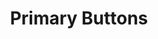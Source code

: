 ---
title: Primary Buttons
category: Application
paid: false
isActive: true
ltr: {"react":{"jsxTail":[{"label":"App.jsx","code":"// sm\n\n<button\n    className=\"px-3 py-1.5 text-sm text-white duration-150 bg-indigo-600 rounded-lg hover:bg-indigo-700 active:shadow-lg\"\n>\n    Button\n</button>\n\n// default\n\n<button\n    className=\"px-4 py-2 text-white bg-indigo-600 rounded-lg duration-150 hover:bg-indigo-700 active:shadow-lg\"\n>\n    Button\n</button>\n\n// md\n\n<button\n    className=\"px-5 py-3 text-white duration-150 bg-indigo-600 rounded-lg hover:bg-indigo-700 active:shadow-lg\"\n>\n    Button\n</button>\n\n// lg\n\n<button\n    className=\"px-6 py-3.5 text-white bg-indigo-600 rounded-lg duration-150 hover:bg-indigo-700 active:shadow-lg\"\n>\n    Button\n</button>\n\n// xl\n\n<button\n    className=\"px-7 py-4 text-white duration-150 bg-indigo-600 rounded-lg hover:bg-indigo-700 active:shadow-lg\"\n>\n    Button\n</button>\n"}],"jsxCss":[{"label":"App.jsx","code":"// sm\n\n<button\n    className=\"btn-primary-sm\"\n>\n    Button\n</button>\n\n// default\n\n<button\n    className=\"btn-primary-default\"\n>\n    Button\n</button>\n\n// md\n\n<button\n    className=\"btn-primary-md\"\n>\n    Button\n</button>\n\n// lg\n\n<button\n    className=\"btn-primary-lg\"\n>\n    Button\n</button>\n\n// xl\n\n<button\n    className=\"btn-primary-xl\"\n>\n    Button\n</button>"},{"code":"// sm\n\n.btn-primary-sm {\n  padding: 0.5rem 1rem 0.5rem 1rem;\n  background-color: #4f46e5;\n  border-radius: 0.375rem;\n  color: #FFF;\n  transition-duration: 150ms;\n  font-size: 0.875rem;\n  line-height: 1.25rem;\n}\n\n.btn-primary-sm:hover {\n  background-color: #4338ca;\n}\n\n.btn-primary-sm:active {\n  box-shadow: 0 10px 15px -3px #0000001a, 0 4px 6px -4px #0000001a;\n}\n\n// default\n\n.btn-primary-default {\n  padding: 0.625rem 1.25rem 0.625rem 1.25rem;\n  background-color: #4f46e5;\n  border-radius: 0.375rem;\n  color: #FFF;\n  transition-duration: 150ms;\n}\n\n.btn-primary-default:hover {\n  background-color: #4338ca;\n}\n\n.btn-primary-default:active {\n  box-shadow: 0 10px 15px -3px #0000001a, 0 4px 6px -4px #0000001a;\n}\n\n// md\n\n.btn-primary-md {\n  padding: 0.75rem 1.5rem 0.75rem 1.5rem;\n  background-color: #4f46e5;\n  border-radius: 0.375rem;\n  color: #FFF;\n  transition-duration: 150ms;\n}\n\n.btn-primary-md:hover {\n  background-color: #4338ca;\n}\n\n.btn-primary-md:active {\n  box-shadow: 0 10px 15px -3px #0000001a, 0 4px 6px -4px #0000001a;\n}\n\n// lg\n\n.btn-primary-lg {\n  padding: 0.875rem 1.75rem 0.875rem 1.75rem;\n  background-color: #4f46e5;\n  border-radius: 0.375rem;\n  color: #FFF;\n  transition-duration: 150ms;\n}\n\n.btn-primary-lg:hover {\n  background-color: #4338ca;\n}\n\n.btn-primary-lg:active {\n  box-shadow: 0 10px 15px -3px #0000001a, 0 4px 6px -4px #0000001a;\n}\n\n// xl\n\n.btn-primary-xl {\n  padding: 1rem 2rem 1rem 2rem;\n  background-color: #4f46e5;\n  border-radius: 0.375rem;\n  color: #FFF;\n  transition-duration: 150ms;\n}\n\n.btn-primary-xl:hover {\n  background-color: #4338ca;\n}\n\n.btn-primary-xl:active {\n  box-shadow: 0 10px 15px -3px #0000001a, 0 4px 6px -4px #0000001a;\n}\n","label":"style.css"}]},"vue":{"vueCss":[{"code":"  <!-- // sm -->\n\n  <button class=\"btn-primary-sm\">\n    Button\n  </button>\n\n  <!-- // default -->\n\n  <button class=\"btn-primary-default\">\n    Button\n  </button>\n\n  <!-- // md -->\n\n  <button class=\"btn-primary-md\">\n    Button\n  </button>\n\n  <!-- // lg -->\n\n  <button class=\"btn-primary-lg\">\n    Button\n  </button>\n\n  <!-- // xl -->\n\n  <button class=\"btn-primary-xl\">\n    Button\n  </button>","label":"App.vue"},{"code":"/* // sm */\n\n.btn-primary-sm {\n  padding: 0.5rem 1rem 0.5rem 1rem;\n  background-color: #4f46e5;\n  border-radius: 0.375rem;\n  color: #FFF;\n  transition-duration: 150ms;\n  font-size: 0.875rem;\n  line-height: 1.25rem;\n}\n\n.btn-primary-sm:hover {\n  background-color: #4338ca;\n}\n\n.btn-primary-sm:active {\n  box-shadow: 0 10px 15px -3px #0000001a, 0 4px 6px -4px #0000001a;\n}\n\n/* // default */\n\n.btn-primary-default {\n  padding: 0.625rem 1.25rem 0.625rem 1.25rem;\n  background-color: #4f46e5;\n  border-radius: 0.375rem;\n  color: #FFF;\n  transition-duration: 150ms;\n}\n\n.btn-primary-default:hover {\n  background-color: #4338ca;\n}\n\n.btn-primary-default:active {\n  box-shadow: 0 10px 15px -3px #0000001a, 0 4px 6px -4px #0000001a;\n}\n\n/* // md */\n\n.btn-primary-md {\n  padding: 0.75rem 1.5rem 0.75rem 1.5rem;\n  background-color: #4f46e5;\n  border-radius: 0.375rem;\n  color: #FFF;\n  transition-duration: 150ms;\n}\n\n.btn-primary-md:hover {\n  background-color: #4338ca;\n}\n\n.btn-primary-md:active {\n  box-shadow: 0 10px 15px -3px #0000001a, 0 4px 6px -4px #0000001a;\n}\n\n/* // lg */\n\n.btn-primary-lg {\n  padding: 0.875rem 1.75rem 0.875rem 1.75rem;\n  background-color: #4f46e5;\n  border-radius: 0.375rem;\n  color: #FFF;\n  transition-duration: 150ms;\n}\n\n.btn-primary-lg:hover {\n  background-color: #4338ca;\n}\n\n.btn-primary-lg:active {\n  box-shadow: 0 10px 15px -3px #0000001a, 0 4px 6px -4px #0000001a;\n}\n\n/* // xl */\n\n.btn-primary-xl {\n  padding: 1rem 2rem 1rem 2rem;\n  background-color: #4f46e5;\n  border-radius: 0.375rem;\n  color: #FFF;\n  transition-duration: 150ms;\n}\n\n.btn-primary-xl:hover {\n  background-color: #4338ca;\n}\n\n.btn-primary-xl:active {\n  box-shadow: 0 10px 15px -3px #0000001a, 0 4px 6px -4px #0000001a;\n}","label":"style.css"}],"vueTail":[{"label":"App.vue","code":"  <!-- // sm -->\n\n  <button\n    class=\"px-4 py-2 text-sm text-white duration-150 bg-indigo-600 rounded-md hover:bg-indigo-700 active:shadow-lg\">\n    Button\n  </button>\n\n  <!-- // default -->\n\n  <button class=\"px-5 py-2.5 text-white bg-indigo-600 rounded-md duration-150 hover:bg-indigo-700 active:shadow-lg\">\n    Button\n  </button>\n\n  <!-- // md -->\n\n  <button class=\"px-6 py-3 text-white duration-150 bg-indigo-600 rounded-md hover:bg-indigo-700 active:shadow-lg\">\n    Button\n  </button>\n\n  <!-- // lg -->\n\n  <button class=\"px-7 py-3.5 text-white bg-indigo-600 rounded-md duration-150 hover:bg-indigo-700 active:shadow-lg\">\n    Button\n  </button>\n\n  <!-- // xl -->\n\n  <button class=\"px-8 py-4 text-white duration-150 bg-indigo-600 rounded-md hover:bg-indigo-700 active:shadow-lg\">\n    Button\n  </button>"}]},"preview":"function App() {\n  return /*#__PURE__*/React.createElement(\"div\", {\n    className: \"btns-container\"\n  }, /*#__PURE__*/React.createElement(\"button\", {\n    className: \"px-3 py-1.5 text-sm text-white duration-150 bg-indigo-600 rounded-lg hover:bg-indigo-700 active:shadow-lg\"\n  }, \"Button\"), /*#__PURE__*/React.createElement(\"button\", {\n    className: \"px-4 py-2 text-white bg-indigo-600 rounded-lg duration-150 hover:bg-indigo-700 active:shadow-lg\"\n  }, \"Button\"), /*#__PURE__*/React.createElement(\"button\", {\n    className: \"px-5 py-3 text-white duration-150 bg-indigo-600 rounded-lg hover:bg-indigo-700 active:shadow-lg\"\n  }, \"Button\"), /*#__PURE__*/React.createElement(\"button\", {\n    className: \"px-6 py-3.5 text-white bg-indigo-600 rounded-lg duration-150 hover:bg-indigo-700 active:shadow-lg\"\n  }, \"Button\"), /*#__PURE__*/React.createElement(\"button\", {\n    className: \"px-7 py-4 text-white duration-150 bg-indigo-600 rounded-lg hover:bg-indigo-700 active:shadow-lg\"\n  }, \"Button\"));\n}"}
rtl: {"preview":"function App() {\n  return /*#__PURE__*/React.createElement(\"div\", {\n    className: \"btns-container\"\n  }, /*#__PURE__*/React.createElement(\"button\", {\n    className: \"px-3 py-1.5 text-sm text-white duration-150 bg-indigo-600 rounded-lg hover:bg-indigo-700 active:shadow-lg\"\n  }, \"\\u0627\\u0636\\u063A\\u0637 \\u0647\\u0646\\u0627\"), /*#__PURE__*/React.createElement(\"button\", {\n    className: \"px-4 py-2 text-white bg-indigo-600 rounded-lg duration-150 hover:bg-indigo-700 active:shadow-lg\"\n  }, \"\\u0627\\u0636\\u063A\\u0637 \\u0647\\u0646\\u0627\"), /*#__PURE__*/React.createElement(\"button\", {\n    className: \"px-5 py-3 text-white duration-150 bg-indigo-600 rounded-lg hover:bg-indigo-700 active:shadow-lg\"\n  }, \"\\u0627\\u0636\\u063A\\u0637 \\u0647\\u0646\\u0627\"), /*#__PURE__*/React.createElement(\"button\", {\n    className: \"px-6 py-3.5 text-white bg-indigo-600 rounded-lg duration-150 hover:bg-indigo-700 active:shadow-lg\"\n  }, \"\\u0627\\u0636\\u063A\\u0637 \\u0647\\u0646\\u0627\"), /*#__PURE__*/React.createElement(\"button\", {\n    className: \"px-7 py-4 text-white duration-150 bg-indigo-600 rounded-lg hover:bg-indigo-700 active:shadow-lg\"\n  }, \"\\u0627\\u0636\\u063A\\u0637 \\u0647\\u0646\\u0627\"));\n}","vue":{"vueCss":[],"vueTail":[]},"react":{"jsxTail":[{"code":"// sm\n\n<button\n    className=\"px-3 py-1.5 text-sm text-white duration-150 bg-indigo-600 rounded-lg hover:bg-indigo-700 active:shadow-lg\"\n>\n    اضغط هنا\n</button>\n\n// default\n\n<button\n    className=\"px-4 py-2 text-white bg-indigo-600 rounded-lg duration-150 hover:bg-indigo-700 active:shadow-lg\"\n>\n    اضغط هنا\n</button>\n\n// md\n\n<button\n    className=\"px-5 py-3 text-white duration-150 bg-indigo-600 rounded-lg hover:bg-indigo-700 active:shadow-lg\"\n>\n    اضغط هنا\n</button>\n\n// lg\n\n<button\n    className=\"px-6 py-3.5 text-white bg-indigo-600 rounded-lg duration-150 hover:bg-indigo-700 active:shadow-lg\"\n>\n    اضغط هنا\n</button>\n\n// xl\n\n<button\n    className=\"px-7 py-4 text-white duration-150 bg-indigo-600 rounded-lg hover:bg-indigo-700 active:shadow-lg\"\n>\n    اضغط هنا\n</button>","label":"App.jsx"}],"jsxCss":[{"code":"// sm\n\n<button\n    className=\"btn-primary-sm\"\n>\n    اضغط\n</button>\n\n// default\n\n<button\n    className=\"btn-primary-default\"\n>\n    اضغط\n</button>\n\n// md\n\n<button\n    className=\"btn-primary-md\"\n>\n    اضغط\n</button>\n\n// lg\n\n<button\n    className=\"btn-primary-lg\"\n>\n    اضغط\n</button>\n\n// xl\n\n<button\n    className=\"btn-primary-xl\"\n>\n    اضغط\n</button>","label":"App.jsx"},{"label":"style.css","code":"// sm\n\n.btn-primary-sm {\n  padding: 0.5rem 1rem 0.5rem 1rem;\n  background-color: #4f46e5;\n  border-radius: 0.375rem;\n  color: #FFF;\n  transition-duration: 150ms;\n  font-size: 0.875rem;\n  line-height: 1.25rem;\n}\n\n.btn-primary-sm:hover {\n  background-color: #4338ca;\n}\n\n.btn-primary-sm:active {\n  box-shadow: 0 10px 15px -3px #0000001a, 0 4px 6px -4px #0000001a;\n}\n\n// default\n\n.btn-primary-default {\n  padding: 0.625rem 1.25rem 0.625rem 1.25rem;\n  background-color: #4f46e5;\n  border-radius: 0.375rem;\n  color: #FFF;\n  transition-duration: 150ms;\n}\n\n.btn-primary-default:hover {\n  background-color: #4338ca;\n}\n\n.btn-primary-default:active {\n  box-shadow: 0 10px 15px -3px #0000001a, 0 4px 6px -4px #0000001a;\n}\n\n// md\n\n.btn-primary-md {\n  padding: 0.75rem 1.5rem 0.75rem 1.5rem;\n  background-color: #4f46e5;\n  border-radius: 0.375rem;\n  color: #FFF;\n  transition-duration: 150ms;\n}\n\n.btn-primary-md:hover {\n  background-color: #4338ca;\n}\n\n.btn-primary-md:active {\n  box-shadow: 0 10px 15px -3px #0000001a, 0 4px 6px -4px #0000001a;\n}\n\n// lg\n\n.btn-primary-lg {\n  padding: 0.875rem 1.75rem 0.875rem 1.75rem;\n  background-color: #4f46e5;\n  border-radius: 0.375rem;\n  color: #FFF;\n  transition-duration: 150ms;\n}\n\n.btn-primary-lg:hover {\n  background-color: #4338ca;\n}\n\n.btn-primary-lg:active {\n  box-shadow: 0 10px 15px -3px #0000001a, 0 4px 6px -4px #0000001a;\n}\n\n// xl\n\n.btn-primary-xl {\n  padding: 1rem 2rem 1rem 2rem;\n  background-color: #4f46e5;\n  border-radius: 0.375rem;\n  color: #FFF;\n  transition-duration: 150ms;\n}\n\n.btn-primary-xl:hover {\n  background-color: #4338ca;\n}\n\n.btn-primary-xl:active {\n  box-shadow: 0 10px 15px -3px #0000001a, 0 4px 6px -4px #0000001a;\n}"}]}}
slug: /buttons
id: 284d5c99-8aea-450e-8c03-aa6606ba23eb
created_at: 1
---